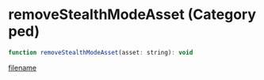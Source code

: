 # removeStealthModeAsset (Category ped)

```js
function removeStealthModeAsset(asset: string): void
```

[filename](removeStealthModeAsset_m.md ':include')